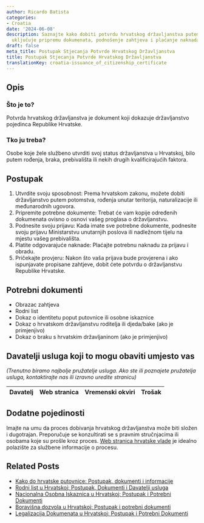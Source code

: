 ```yaml
---
author: Ricardo Batista
categories:
- Croatia
date: '2024-06-08'
description: Saznajte kako dobiti potvrdu hrvatskog državljanstva putem postupka koji
  uključuje pripremu dokumenata, podnošenje zahtjeva i plaćanje naknada.
draft: false
meta_title: Postupak Stjecanja Potvrde Hrvatskog Državljanstva
title: Postupak Stjecanja Potvrde Hrvatskog Državljanstva
translationKey: croatia-issuance_of_citizenship_certificate
---
```



## Opis
### Što je to?
Potvrda hrvatskog državljanstva je dokument koji dokazuje državljanstvo pojedinca Republike Hrvatske.

### Tko ju treba?
Osobe koje žele službeno utvrditi svoj status državljanstva u Hrvatskoj, bilo putem rođenja, braka, prebivališta ili nekih drugih kvalificirajućih faktora.

## Postupak
1. Utvrdite svoju sposobnost: Prema hrvatskom zakonu, možete dobiti državljanstvo putem potomstva, rođenja unutar teritorija, naturalizacije ili međunarodnih ugovora.
2. Pripremite potrebne dokumente: Trebat će vam kopije određenih dokumenata ovisno o osnovi vašeg proglasa o državljanstvu.
3. Podnesite svoju prijavu: Kada imate sve potrebne dokumente, podnesite svoju prijavu Ministarstvu unutarnjih poslova ili nadležnom tijelu na mjestu vašeg prebivališta.
4. Platite odgovarajuće naknade: Plaćajte potrebnu naknadu za prijavu i obradu.
5. Pričekajte provjeru: Nakon što vaša prijava bude provjerena i ako ispunjavate propisane zahtjeve, dobit ćete potvrdu o državljanstvu Republike Hrvatske.

## Potrebni dokumenti
- Obrazac zahtjeva
- Rodni list
- Dokaz o identitetu poput putovnice ili osobne iskaznice
- Dokaz o hrvatskom državljanstvu roditelja ili djeda/bake (ako je primjenjivo)
- Dokaz o braku s hrvatskim državljaninom (ako je primjenjivo)

## Davatelji usluga koji to mogu obaviti umjesto vas

_(Trenutno biramo najbolje pružatelje usluga. Ako ste ili poznajete pružatelja usluga, kontaktirajte nas ili izravno uredite stranicu)_

| Davatelj | Web stranica | Vremenski okviri | Trošak |
| --------------- | --------------- | :-------------: | :-------------: |

## Dodatne pojedinosti
Imajte na umu da proces dobivanja hrvatskog državljanstva može biti složen i dugotrajan. Preporučuje se konzultirati se s pravnim stručnjacima ili osobama koje su prošle kroz proces. [Web stranica hrvatske vlade](http://www.mup.hr/) je idealno polazište za službene informacije o procesu.
## Related Posts

- [Kako do hrvatske putovnice: Postupak, dokumenti i informacije](https://tramitit.com/hr/guides/croatia/izdavanje_putovnice/)
- [Rodni list u Hrvatskoj: Postupak, Dokumenti i Davatelji usluga](https://tramitit.com/hr/guides/croatia/izdavanje_rodnog_lista/)
- [Nacionalna Osobna Iskaznica u Hrvatskoj: Postupak i Potrebni Dokumenti](https://tramitit.com/hr/guides/croatia/izdavanje_osobne_iskaznice/)
- [Boravišna dozvola u Hrvatskoj: Postupak i potrebni dokumenti](https://tramitit.com/hr/guides/croatia/dobivanje_dozvole_za_useljenje/)
- [Legalizacija Dokumenata u Hrvatskoj: Postupak i Potrebni Dokumenti](https://tramitit.com/hr/guides/croatia/legalizacija_dokumenata/)